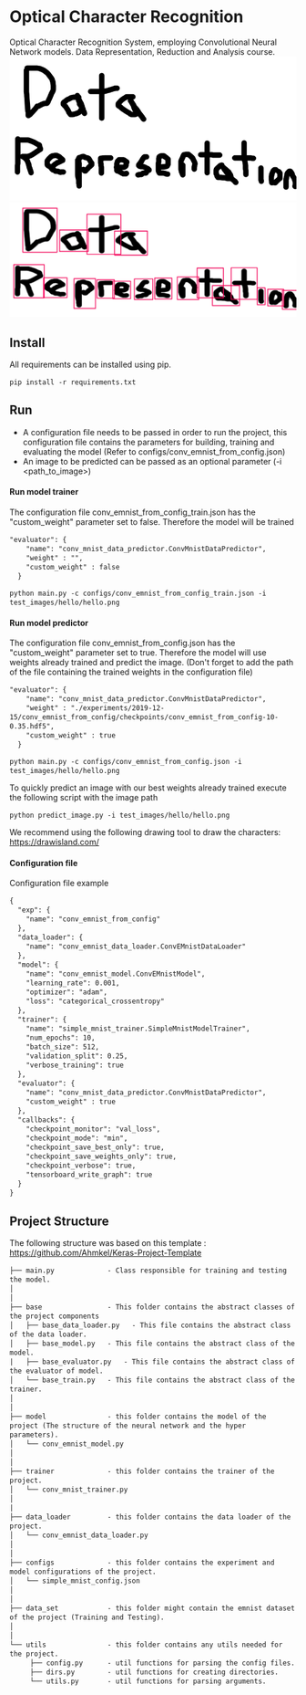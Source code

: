 # Optical Character Recognition
Optical Character Recognition System, employing Convolutional Neural Network models. Data Representation, Reduction and Analysis course.
![](test_images/data_representation/0.png)
![](boxes_data.jpg)
## Install
All requirements can be installed using pip.
```
pip install -r requirements.txt
```
## Run
- A configuration file needs to be passed in order to run the project, this configuration file contains the parameters for building, training and evaluating the model (Refer to configs/conv_emnist_from_config.json)
- An image to be predicted can be passed as an optional parameter (-i <path_to_image>)
#### Run model trainer
The configuration file conv_emnist_from_config_train.json has the "custom_weight" parameter set to false. Therefore the model will be trained
```
"evaluator": {
    "name": "conv_mnist_data_predictor.ConvMnistDataPredictor",
    "weight" : "",
    "custom_weight" : false
  }
```

```
python main.py -c configs/conv_emnist_from_config_train.json -i test_images/hello/hello.png
```
#### Run model predictor
The configuration file conv_emnist_from_config.json has the "custom_weight" parameter set to true. Therefore the model will use weights already trained and predict the image. (Don't forget to add the path of the file containing the trained weights in the configuration file)
```
"evaluator": {
    "name": "conv_mnist_data_predictor.ConvMnistDataPredictor",
    "weight" : "./experiments/2019-12-15/conv_emnist_from_config/checkpoints/conv_emnist_from_config-10-0.35.hdf5",
    "custom_weight" : true
  }
```
```
python main.py -c configs/conv_emnist_from_config.json -i test_images/hello/hello.png
```
To quickly predict an image with our best weights already trained execute the following script with the image path
 ```
 python predict_image.py -i test_images/hello/hello.png
 ```
We recommend using the following drawing tool to draw the characters:
https://drawisland.com/
#### Configuration file
Configuration file example
```
{
  "exp": {
    "name": "conv_emnist_from_config"
  },
  "data_loader": {
    "name": "conv_emnist_data_loader.ConvEMnistDataLoader"
  },
  "model": {
    "name": "conv_emnist_model.ConvEMnistModel",
    "learning_rate": 0.001,
    "optimizer": "adam",
    "loss": "categorical_crossentropy"
  },
  "trainer": {
    "name": "simple_mnist_trainer.SimpleMnistModelTrainer",
    "num_epochs": 10,
    "batch_size": 512,
    "validation_split": 0.25,
    "verbose_training": true
  },
  "evaluator": {
    "name": "conv_mnist_data_predictor.ConvMnistDataPredictor",
    "custom_weight" : true
  },
  "callbacks": {
    "checkpoint_monitor": "val_loss",
    "checkpoint_mode": "min",
    "checkpoint_save_best_only": true,
    "checkpoint_save_weights_only": true,
    "checkpoint_verbose": true,
    "tensorboard_write_graph": true
  }
}
```
## Project Structure
The following structure was based on this template : https://github.com/Ahmkel/Keras-Project-Template
```
├── main.py             - Class responsible for training and testing the model.
│
│
├── base                - This folder contains the abstract classes of the project components
│   ├── base_data_loader.py   - This file contains the abstract class of the data loader.
│   ├── base_model.py   - This file contains the abstract class of the model.
|   ├── base_evaluator.py   - This file contains the abstract class of the evaluator of model.
│   └── base_train.py   - This file contains the abstract class of the trainer.
│
│
├── model               - this folder contains the model of the project (The structure of the neural network and the hyper parameters).
│   └── conv_emnist_model.py
│
│
├── trainer             - this folder contains the trainer of the project.
│   └── conv_mnist_trainer.py
│
|
├── data_loader         - this folder contains the data loader of the project.
│   └── conv_emnist_data_loader.py
│
│
├── configs             - this folder contains the experiment and model configurations of the project.
│   └── simple_mnist_config.json
│
│
├── data_set            - this folder might contain the emnist dataset of the project (Training and Testing).
│
│
└── utils               - this folder contains any utils needed for the project.
     ├── config.py      - util functions for parsing the config files.
     ├── dirs.py        - util functions for creating directories.
     └── utils.py       - util functions for parsing arguments.
```
